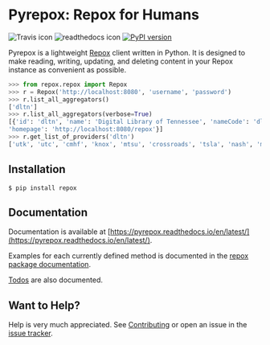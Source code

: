 # Pyrepox: Repox for Humans

![Travis icon](https://travis-ci.org/markpbaggett/pyrepox.png)
![readthedocs icon](https://readthedocs.org/projects/pyrepox/badge/?version=latest)
[![PyPI version](https://badge.fury.io/py/repox.svg)](https://badge.fury.io/py/repox)

Pyrepox is a lightweight [Repox](https://github.com/europeana/REPOX)
client written in Python. It is designed to make reading, writing,
updating, and deleting content in your Repox instance as convenient as
possible.

```python
>>> from repox.repox import Repox
>>> r = Repox('http://localhost:8080', 'username', 'password')
>>> r.list_all_aggregators()
['dltn']
>>> r.list_all_aggregators(verbose=True)
[{'id': 'dltn', 'name': 'Digital Library of Tennessee', 'nameCode': 'dltn',
'homepage': 'http://localhost:8080/repox'}]
>>> r.get_list_of_providers('dltn')
['utk', 'utc', 'cmhf', 'knox', 'mtsu', 'crossroads', 'tsla', 'nash', 'memphis']
```

## Installation

```
$ pip install repox
```

## Documentation

Documentation is available at [https://pyrepox.readthedocs.io/en/latest/](https://pyrepox.readthedocs.io/en/latest/).

Examples for each currently defined method is documented in the 
[repox package documentation](https://pyrepox.readthedocs.io/en/latest/source/repox.html).

[Todos](https://pyrepox.readthedocs.io/en/latest/todo.html) are also documented.

## Want to Help?

Help is very much appreciated.  See [Contributing](https://github.com/markpbaggett/pyrepox/blob/master/CONTRIBUTING.rst)
or open an issue in the [issue tracker](https://github.com/markpbaggett/pyrepox/issues). 
